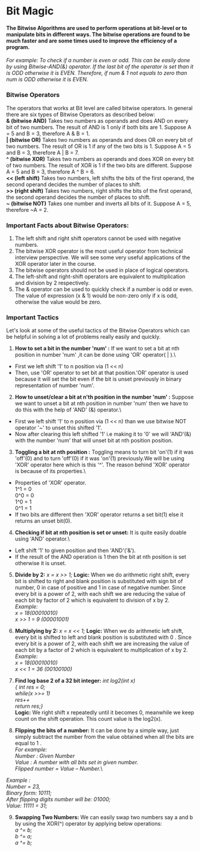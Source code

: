 # Bit Magic

#### The Bitwise Algorithms are used to perform operations at bit-level or to manipulate bits in different ways. The bitwise operations are found to be much faster and are some times used to improve the efficiency of a program.

*For example: To check if a number is even or odd. This can be easily done by using Bitwise-AND(&) operator. If the last bit of the operator is set than it is ODD otherwise it is EVEN. Therefore, if num & 1 not equals to zero than num is ODD otherwise it is EVEN.*

### Bitwise Operators

The operators that works at Bit level are called bitwise operators. In general there are six types of Bitwise Operators as described below:\
**& (bitwise AND)** Takes two numbers as operands and does AND on every bit of two numbers. The result of AND is 1 only if both bits are 1. Suppose A = 5 and B = 3, therefore A & B = 1.\
**| (bitwise OR)** Takes two numbers as operands and does OR on every bit of two numbers. The result of OR is 1 if any of the two bits is 1. Suppose A = 5 and B = 3, therefore A | B = 7.\
**^ (bitwise XOR)** Takes two numbers as operands and does XOR on every bit of two numbers. The result of XOR is 1 if the two bits are different. Suppose A = 5 and B = 3, therefore A ^ B = 6.\
**<< (left shift)** Takes two numbers, left shifts the bits of the first operand, the second operand decides the number of places to shift.\
**>> (right shift)** Takes two numbers, right shifts the bits of the first operand, the second operand decides the number of places to shift.\
**~ (bitwise NOT)** Takes one number and inverts all bits of it. Suppose A = 5, therefore ~A = 2.

### Important Facts about Bitwise Operators:
1. The left shift and right shift operators cannot be used with negative numbers.
2. The bitwise XOR operator is the most useful operator from technical interview perspective. We will see some very useful applications of the XOR operator later in the course.
3. The bitwise operators should not be used in place of logical operators.
4. The left-shift and right-shift operators are equivalent to multiplication and division by 2 respectively.
5. The & operator can be used to quickly check if a number is odd or even. The value of expression (x & 1) would be non-zero only if x is odd, otherwise the value would be zero.

### Important Tactics

Let's look at some of the useful tactics of the Bitwise Operators which can be helpful in solving a lot of problems really easily and quickly.

1. **How to set a bit in the number 'num' :** If we want to set a bit at nth position in number 'num' ,it can be done using 'OR' operator( | ).\
- First we left shift '1' to n position via (1 << n)
- Then, use 'OR' operator to set bit at that position.'OR' operator is used because it will set the bit even if the bit is unset previously in binary representation of number 'num'.

2. **How to unset/clear a bit at n'th position in the number 'num' :**
Suppose we want to unset a bit at nth position in number 'num' then we have to do this with the help of 'AND' (&) operator.\

- First we left shift '1' to n position via (1 << n) than we use bitwise NOT operator '~' to unset this shifted '1'.
- Now after clearing this left shifted '1' i.e making it to '0' we will 'AND'(&) with the number 'num' that will unset bit at nth position position.

3. **Toggling a bit at nth position :** Toggling means to turn bit 'on'(1) if it was 'off'(0) and to turn 'off'(0) if it was 'on'(1) previously.We will be using 'XOR' operator here which is this '^'. The reason behind 'XOR' operator is because of its properties.\
- Properties of 'XOR' operator.\
1^1 = 0\
0^0 = 0\
1^0 = 1\
0^1 = 1
- If two bits are different then 'XOR' operator returns a set bit(1) else it returns an unset bit(0).

4. **Checking if bit at nth position is set or unset:**
It is quite easily doable using 'AND' operator.\

- Left shift '1' to given position and then 'AND'('&').
- If the result of the AND operation is 1 then the bit at nth position is set otherwise it is unset.

5. **Divide by 2:**
*x = x >> 1;*
**Logic:** When we do arithmetic right shift, every bit is shifted to right and blank position is substituted with sign bit of number, 0 in case of positive and 1 in case of negative number. Since every bit is a power of 2, with each shift we are reducing the value of each bit by factor of 2 which is equivalent to division of x by 2.\
*Example:*\
*x = 18(00010010)*\
*x >> 1 = 9 (00001001)*

6. **Multiplying by 2:**
*x = x << 1;*
**Logic:** When we do arithmetic left shift, every bit is shifted to left and blank position is substituted with 0 . Since every bit is a power of 2, with each shift we are increasing the value of each bit by a factor of 2 which is equivalent to multiplication of x by 2.\
*Example:*\
*x = 18(00010010)*\
*x << 1 = 36 (00100100)*

7. **Find log base 2 of a 32 bit integer:**
*int log2(int x)*\
*{ int res = 0;*\
   *while(x >>= 1)*\
        *res++*\
    *return res;}*\
**Logic:** We right shift x repeatedly until it becomes 0, meanwhile we keep count on the shift operation. This count value is the log2(x).

8. **Flipping the bits of a number:** It can be done by a simple way, just simply subtract the number from the value obtained when all the bits are equal to 1 .\
*For example:*\
*Number : Given Number*\
*Value  : A number with all bits set in given number.*\
*Flipped number = Value – Number.*\

*Example :*\
*Number = 23,*\
*Binary form: 10111;*\
*After flipping digits number will be: 01000;*\
*Value: 11111 = 31;*

9. **Swapping Two Numbers:** We can easily swap two numbers say a and b by using the XOR(^) operator by applying below operations:\
*a ^= b;*\
*b ^= a;*\
*a ^= b;*